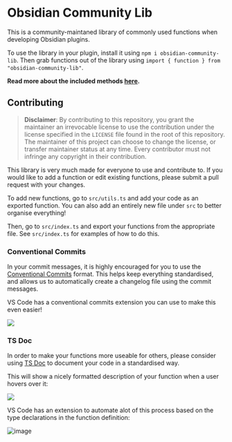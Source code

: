 # Obsidian Community Lib

This is a community-maintaned library of commonly used functions when developing Obsidian plugins.

To use the library in your plugin, install it using `npm i obsidian-community-lib`.
Then grab functions out of the library using `import { function } from "obsidian-community-lib"`.

**Read more about the included methods [here](https://obsidian-community.github.io/obsidian-community-lib/modules.html).**

## Contributing

> **Disclaimer**: By contributing to this repository, you grant the maintainer an irrevocable license to use the contribution under the license specified in the `LICENSE` file found in the root of this repository.
> The maintainer of this project can choose to change the license, or transfer maintainer status at any time.
> Every contributor must not infringe any copyright in their contribution.

This library is very much made for everyone to use and contribute to. If you would like to add a function or edit existing functions, please submit a pull request with your changes.

To add new functions, go to `src/utils.ts` and add your code as an exported function.
You can also add an entirely new file under `src` to better organise everything!

Then, go to `src/index.ts` and export your functions from the appropriate file. See `src/index.ts` for examples of how to do this.

### Conventional Commits

In your commit messages, it is highly encouraged for you to use the [Conventional Commits](https://www.conventionalcommits.org/en/v1.0.0/) format. This helps keep everything standardised, and allows us to automatically create a changelog file using the commit messages.

VS Code has a conventional commits extension you can use to make this even easier!

![](https://i.imgur.com/9TXVdwA.png)

### TS Doc

In order to make your functions more useable for others, please consider using [TS Doc](https://tsdoc.org) to document your code in a standardised way.

This will show a nicely formatted description of your function when a user hovers over it:

![](https://i.imgur.com/VOPAybr.png)

VS Code has an extension to automate alot of this process based on the type declarations in the function definition:

![image](https://user-images.githubusercontent.com/70717676/138588097-9c4601f7-234d-409d-8cf1-d49722ebe47d.png)

